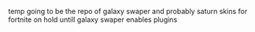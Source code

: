 temp
going to be the repo of galaxy swaper and probably saturn skins for fortnite
on hold untill galaxy swaper enables plugins
